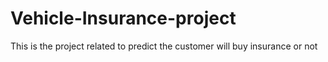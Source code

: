 # Vehicle-Insurance-project
This is the project related to predict the customer will buy insurance or not
